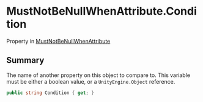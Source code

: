 # MustNotBeNullWhenAttribute.Condition

Property in [MustNotBeNullWhenAttribute](/docs/api/csharp/yarn.unity.attributes.mustnotbenullwhenattribute.md)

## Summary


The name of another property on this object to compare to. This
variable must be either a boolean value, or a  `UnityEngine.Object`  reference.


```csharp
public string Condition { get; }
```

